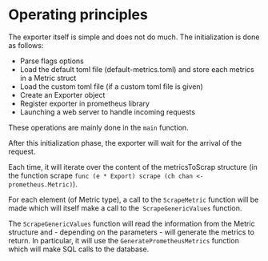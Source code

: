 Operating principles
====================

The exporter itself is simple and does not do much. The initialization is done as follows:
- Parse flags options
- Load the default toml file (default-metrics.toml) and store each metrics in a Metric struct
- Load the custom toml file (if a custom toml file is given)
- Create an Exporter object
- Register exporter in prometheus library
- Launching a web server to handle incoming requests

These operations are mainly done in the `main` function.

After this initialization phase, the exporter will wait for the arrival of the request.

Each time, it will iterate over the content of the metricsToScrap structure (in the function scrape `func (e * Export) scrape (ch chan <- prometheus.Metric)`).

For each element (of Metric type), a call to the `ScrapeMetric` function will be made which will itself make a call to the` ScrapeGenericValues` function.

The `ScrapeGenericValues` function will read the information from the Metric structure and - depending on the parameters - will generate the metrics to return. In particular, it will use the `GeneratePrometheusMetrics` function which will make SQL calls to the database.
